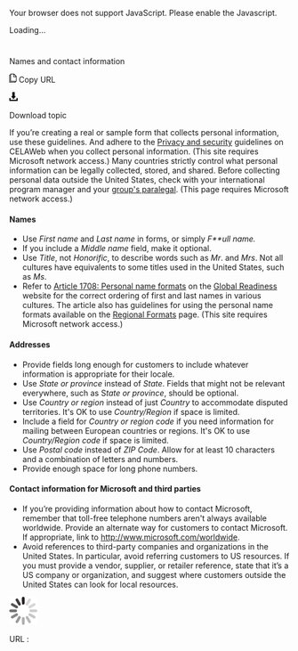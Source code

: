 Your browser does not support JavaScript. Please enable the Javascript.

Loading...

# 

Names and contact information

![Copy URL](names-contact-information_files/Copy.png)
Copy URL

![Download](names-contact-information_files/Download.png)

Download topic

If you’re creating a real or sample form that collects personal information, use these guidelines. And adhere to the [Privacy and security](https://microsoft.sharepoint.com/sites/LCAWeb/home/product-development/regulatory-compliance/privacy-and-security) guidelines on CELAWeb when you collect personal information. (This site requires Microsoft network access.) Many
countries strictly control what personal information
can be legally collected, stored, and shared. Before
collecting personal data outside the United States, check with
your international program manager and your [group's paralegal](https://microsoft.sharepoint.com/sites/lcaweb/Pages/Applications/LegalContact.aspx). (This page requires Microsoft network access.)

#### Names

  - Use *First name* and *Last name* in forms, or simply *F**ull name.* 
  - If you include a *Middle name* field, make it optional. 
  - Use *Title*, not *Honorific*, to describe words such as *Mr*. and *Mrs*. Not all cultures have equivalents to some titles used in the United States, such as *Ms*.
  - Refer to [Article 1708: Personal name formats](https://microsoft.sharepoint.com/teams/celaGlobalReadiness/KBLibrary/1708.docx?web=1 "GPWeb KB article") on the [Global Readiness](https://microsoft.sharepoint.com/teams/celaGlobalReadiness/Pages/Home.aspx) website for
    the correct ordering of first and last names in various cultures. The
    article also has guidelines for using the personal name formats
    available on the [Regional Formats](https://globalready.azurewebsites.net/marketreadiness/locale "GPWeb Regional Formats for personal names") page. (This site requires Microsoft network access.)

#### Addresses

  - Provide fields long enough for customers to include whatever information is appropriate for their locale. 
  - Use *State or province* instead of *State*. Fields that might not be relevant everywhere, such as S*tate or province*, should be optional. 
  - Use *Country or region* instead of just *Country* to accommodate disputed territories. It's OK to use *Country/Region* if space is limited.
  - Include a field for *Country or region code* if you need information for mailing between European countries or regions. It's OK to use *Country/Region code* if space is limited.
  - Use *Postal code* instead of *ZIP Code*. Allow for at least 10 characters and a combination of letters and numbers. 
  - Provide enough space for long phone numbers. 

#### Contact information for Microsoft and third parties

  - If
    you’re providing information about how to contact
    Microsoft, remember that toll-free telephone numbers aren't
    always available worldwide. Provide an alternate way for customers
    to contact Microsoft. If appropriate, link to <http://www.microsoft.com/worldwide>.
  - Avoid
    references to third-party companies and organizations in the
    United States. In particular, avoid referring customers to US
    resources. If you must provide a vendor, supplier, or retailer
    reference, state that it’s a US company or organization, and
    suggest where customers outside the United States can
    look for local resources.

![In progress](names-contact-information_files/activity-large.gif)

URL :
